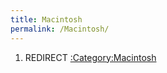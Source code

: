 ```yaml
---
title: Macintosh
permalink: /Macintosh/
---
```


1.  REDIRECT [:Category:Macintosh](/:Category:Macintosh "wikilink")
